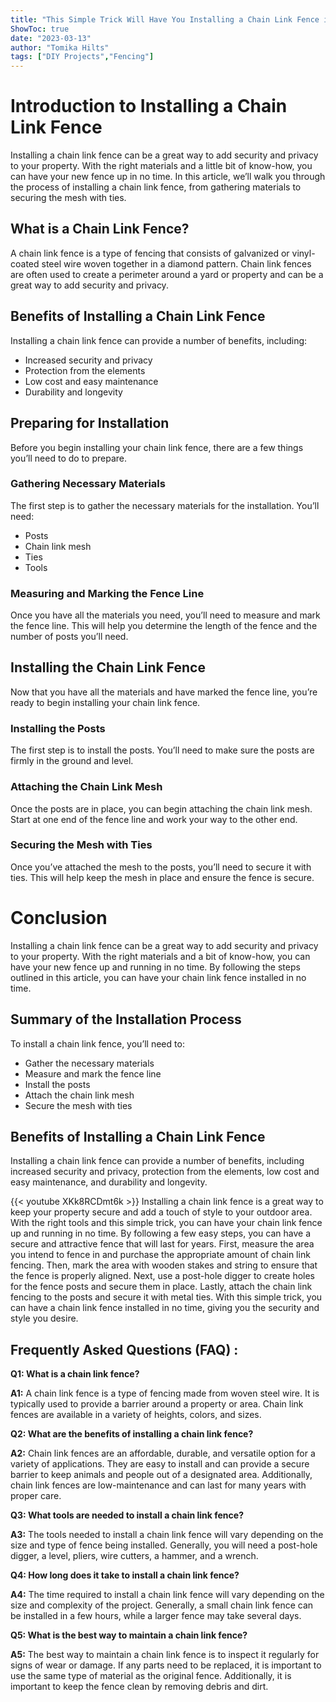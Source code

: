 ```yaml
---
title: "This Simple Trick Will Have You Installing a Chain Link Fence in No Time!"
ShowToc: true 
date: "2023-03-13"
author: "Tomika Hilts" 
tags: ["DIY Projects","Fencing"]
---
```

# Introduction to Installing a Chain Link Fence
Installing a chain link fence can be a great way to add security and privacy to your property. With the right materials and a little bit of know-how, you can have your new fence up in no time. In this article, we’ll walk you through the process of installing a chain link fence, from gathering materials to securing the mesh with ties. 

## What is a Chain Link Fence?
A chain link fence is a type of fencing that consists of galvanized or vinyl-coated steel wire woven together in a diamond pattern. Chain link fences are often used to create a perimeter around a yard or property and can be a great way to add security and privacy.

## Benefits of Installing a Chain Link Fence
Installing a chain link fence can provide a number of benefits, including: 

* Increased security and privacy
* Protection from the elements
* Low cost and easy maintenance
* Durability and longevity

## Preparing for Installation 
Before you begin installing your chain link fence, there are a few things you’ll need to do to prepare. 

### Gathering Necessary Materials
The first step is to gather the necessary materials for the installation. You’ll need: 

* Posts 
* Chain link mesh 
* Ties 
* Tools 

### Measuring and Marking the Fence Line
Once you have all the materials you need, you’ll need to measure and mark the fence line. This will help you determine the length of the fence and the number of posts you’ll need. 

## Installing the Chain Link Fence
Now that you have all the materials and have marked the fence line, you’re ready to begin installing your chain link fence. 

### Installing the Posts 
The first step is to install the posts. You’ll need to make sure the posts are firmly in the ground and level. 

### Attaching the Chain Link Mesh
Once the posts are in place, you can begin attaching the chain link mesh. Start at one end of the fence line and work your way to the other end. 

### Securing the Mesh with Ties 
Once you’ve attached the mesh to the posts, you’ll need to secure it with ties. This will help keep the mesh in place and ensure the fence is secure. 

# Conclusion 
Installing a chain link fence can be a great way to add security and privacy to your property. With the right materials and a bit of know-how, you can have your new fence up and running in no time. By following the steps outlined in this article, you can have your chain link fence installed in no time. 

## Summary of the Installation Process 
To install a chain link fence, you’ll need to: 

* Gather the necessary materials 
* Measure and mark the fence line 
* Install the posts 
* Attach the chain link mesh 
* Secure the mesh with ties 

## Benefits of Installing a Chain Link Fence 
Installing a chain link fence can provide a number of benefits, including increased security and privacy, protection from the elements, low cost and easy maintenance, and durability and longevity.

{{< youtube XKk8RCDmt6k >}} 
Installing a chain link fence is a great way to keep your property secure and add a touch of style to your outdoor area. With the right tools and this simple trick, you can have your chain link fence up and running in no time. By following a few easy steps, you can have a secure and attractive fence that will last for years. First, measure the area you intend to fence in and purchase the appropriate amount of chain link fencing. Then, mark the area with wooden stakes and string to ensure that the fence is properly aligned. Next, use a post-hole digger to create holes for the fence posts and secure them in place. Lastly, attach the chain link fencing to the posts and secure it with metal ties. With this simple trick, you can have a chain link fence installed in no time, giving you the security and style you desire.

## Frequently Asked Questions (FAQ) :
**Q1: What is a chain link fence?**

**A1:** A chain link fence is a type of fencing made from woven steel wire. It is typically used to provide a barrier around a property or area. Chain link fences are available in a variety of heights, colors, and sizes. 

**Q2: What are the benefits of installing a chain link fence?**

**A2:** Chain link fences are an affordable, durable, and versatile option for a variety of applications. They are easy to install and can provide a secure barrier to keep animals and people out of a designated area. Additionally, chain link fences are low-maintenance and can last for many years with proper care. 

**Q3: What tools are needed to install a chain link fence?**

**A3:** The tools needed to install a chain link fence will vary depending on the size and type of fence being installed. Generally, you will need a post-hole digger, a level, pliers, wire cutters, a hammer, and a wrench. 

**Q4: How long does it take to install a chain link fence?**

**A4:** The time required to install a chain link fence will vary depending on the size and complexity of the project. Generally, a small chain link fence can be installed in a few hours, while a larger fence may take several days. 

**Q5: What is the best way to maintain a chain link fence?**

**A5:** The best way to maintain a chain link fence is to inspect it regularly for signs of wear or damage. If any parts need to be replaced, it is important to use the same type of material as the original fence. Additionally, it is important to keep the fence clean by removing debris and dirt.





